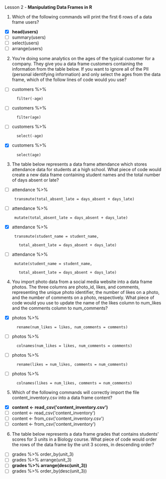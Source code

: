 Lesson 2 - **Manipulating Data Frames in R**

1.	Which of the following commands will print the first 6 rows of a data frame users?
-   [x]	**head(users)**
-   [ ]	summary(users)
-   [ ]	select(users)
-   [ ]	arrange(users)

2.	You’re doing some analytics on the ages of the typical customer for a company. They give you a data frame customers containing the information from the table below. If you want to ignore all of the PII (personal identifying information) and only select the ages from the data frame, which of the follow lines of code would you use?
-   [ ] customers %>%

        filter(-age)
-   [ ]	customers %>%

        filter(age)
-   [ ]	customers %>%
        
        select(-age)
-   [x]	customers %>%

       	select(age)

3.	The table below represents a data frame attendance which stores attendance data for students at a high school. What piece of code would create a new data frame containing student names and the total number of days absent or late?
-   [ ]  attendance %>%

        transmute(total_absent_late = days_absent + days_late)
-   [ ]  attendance %>%
        
        mutate(total_absent_late = days_absent + days_late)
-   [x]  attendance %>%
 	
        transmute(student_name = student_name,
  
          total_absent_late = days_absent + days_late)
-   [ ]  attendance %>%

        mutate(student_name = student_name,

          total_absent_late = days_absent + days_late)

4.	You import photo data from a social media website into a data frame photos. The three columns are photo_id, likes, and comments, representing the unique photo identifier, the number of likes on a photo, and the number of comments on a photo, respectively. What piece of code would you use to update the name of the likes column to num_likes and the comments column to num_comments?
-   [x]	photos %>%

        rename(num_likes = likes, num_comments = comments)
-   [ ]	photos %>%

        colnames(num_likes = likes, num_comments = comments)
-   [ ]	photos %>%
        
        rename(likes = num_likes, comments = num_comments)
-   [ ]	photos %>%
        
        colnames(likes = num_likes, comments = num_comments)

5.	Which of the following commands will correctly import the file content_inventory.csv into a data frame content?
-   [x] **content <- read_csv('content_inventory.csv')**
-   [ ] content <- read_csv('content_inventory')
-   [ ] content <- from_csv('content_inventory.csv')
-   [ ] content <- from_csv('content_inventory')

6.	The table below represents a data frame grades that contains students’ scores for 3 units in a Biology course. What piece of code would order the rows of the data frame by the unit 3 scores, in descending order?
-   [ ]	grades %>%
order_by(unit_3)
-   [ ] grades %>%
arrange(unit_3)
-   [ ] **grades %>%
arrange(desc(unit_3))**
-   [ ]	grades %>%
order_by(desc(unit_3))
